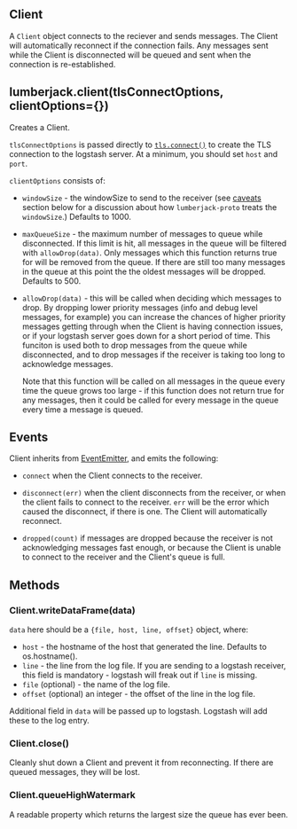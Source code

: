 Client
------

A `Client` object connects to the reciever and sends messages.  The Client will
automatically reconnect if the connection fails.  Any messages sent while the Client is disconnected
will be queued and sent when the connection is re-established.

## lumberjack.client(tlsConnectOptions, clientOptions={})

Creates a Client.

`tlsConnectOptions` is passed directly to
[`tls.connect()`](http://nodejs.org/api/tls.html#tls_tls_connect_options_callback) to create the
TLS connection to the logstash server.  At a minimum, you should set `host` and `port`.

`clientOptions` consists of:

* `windowSize` - the windowSize to send to the receiver (see [caveats](#caveats) section below
  for a discussion about how `lumberjack-proto` treats the `windowSize`.)  Defaults to 1000.

* `maxQueueSize` - the maximum number of messages to queue while disconnected.
  If this limit is hit, all messages in the queue will be filtered with
  `allowDrop(data)`.  Only messages which this function returns true for will be
  removed from the queue.  If there are still too many messages in the queue at this point
  the the oldest messages will be dropped.  Defaults to 500.

* `allowDrop(data)` - this will be called when deciding which messages to drop.
  By dropping lower priority messages (info and debug level messages, for example) you can
  increase the chances of higher priority messages getting through when the Client is
  having connection issues, or if your logstash server goes down for a short period of time.
  This funciton is used both to drop messages from the queue while disconnected, and to drop
  messages if the receiver is taking too long to acknowledge messages.

  Note that this function will be called on all messages in the queue every time the queue grows
  too large - if this function does not return true for any messages, then it could be called
  for every message in the queue every time a message is queued.

## Events

Client inherits from [EventEmitter](http://nodejs.org/api/events.html#events_class_events_eventemitter), and emits the following:

* `connect` when the Client connects to the receiver.

* `disconnect(err)` when the client disconnects from the receiver, or when the client fails to
  connect to the receiver.  `err` will be the error which caused the disconnect, if there is one.
  The Client will automatically reconnect.

* `dropped(count)` if messages are dropped because the receiver is not acknowledging messages
  fast enough, or because the Client is unable to connect to the receiver and the Client's queue
  is full.

## Methods

### Client.writeDataFrame(data)

`data` here should be a `{file, host, line, offset}` object, where:

* `host` - the hostname of the host that generated the line.  Defaults to os.hostname().
* `line` - the line from the log file.  If you are sending to a logstash receiver, this field
  is mandatory - logstash will freak out if `line` is missing.
* `file` (optional) - the name of the log file.
* `offset` (optional) an integer - the offset of the line in the log file.

Additional field in `data` will be passed up to logstash.  Logstash will add these to the log
entry.

### Client.close()

Cleanly shut down a Client and prevent it from reconnecting.  If there are queued messages, they
will be lost.

### Client.queueHighWatermark

A readable property which returns the largest size the queue has ever been.



